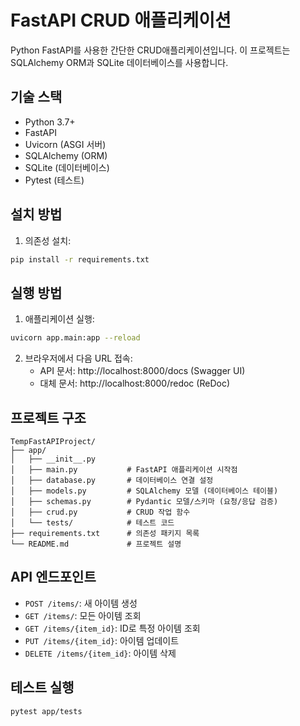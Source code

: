 # FastAPI CRUD 애플리케이션

Python FastAPI를 사용한 간단한 CRUD애플리케이션입니다.
이 프로젝트는 SQLAlchemy ORM과 SQLite 데이터베이스를 사용합니다.

## 기술 스택

- Python 3.7+
- FastAPI
- Uvicorn (ASGI 서버)
- SQLAlchemy (ORM)
- SQLite (데이터베이스)
- Pytest (테스트)

## 설치 방법

1. 의존성 설치:

```bash
pip install -r requirements.txt
```

## 실행 방법

1. 애플리케이션 실행:

```bash
uvicorn app.main:app --reload
```

2. 브라우저에서 다음 URL 접속:
   - API 문서: http://localhost:8000/docs (Swagger UI)
   - 대체 문서: http://localhost:8000/redoc (ReDoc)

## 프로젝트 구조

```
TempFastAPIProject/
├── app/
│   ├── __init__.py
│   ├── main.py           # FastAPI 애플리케이션 시작점
│   ├── database.py       # 데이터베이스 연결 설정
│   ├── models.py         # SQLAlchemy 모델 (데이터베이스 테이블)
│   ├── schemas.py        # Pydantic 모델/스키마 (요청/응답 검증)
│   ├── crud.py           # CRUD 작업 함수
│   └── tests/            # 테스트 코드
├── requirements.txt      # 의존성 패키지 목록
└── README.md             # 프로젝트 설명
```

## API 엔드포인트

- `POST /items/`: 새 아이템 생성
- `GET /items/`: 모든 아이템 조회
- `GET /items/{item_id}`: ID로 특정 아이템 조회
- `PUT /items/{item_id}`: 아이템 업데이트
- `DELETE /items/{item_id}`: 아이템 삭제

## 테스트 실행

```bash
pytest app/tests
```
